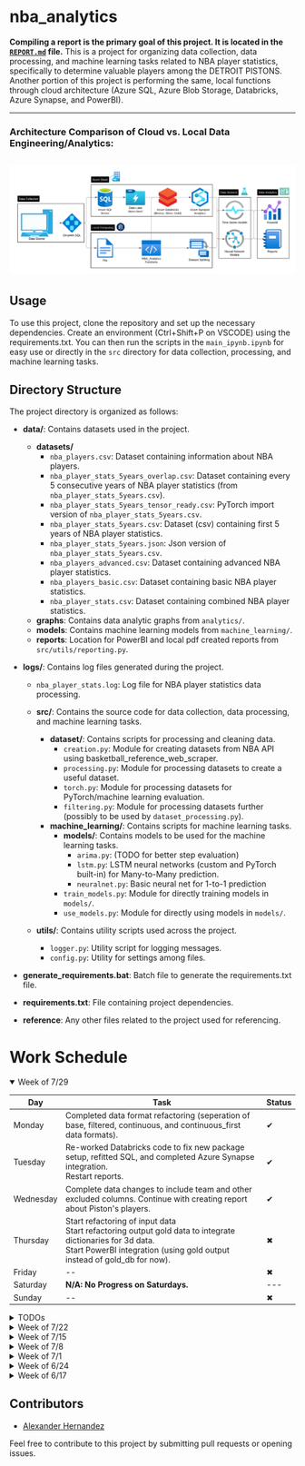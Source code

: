 # nba_analytics

**Compiling a report is the primary goal of this project. It is located in the [`REPORT.md`](REPORT.md) file.**
This is a project for organizing data collection, data processing, and machine learning tasks related to NBA player statistics, specifically to determine valuable players among the DETROIT PISTONS.
Another portion of this project is performing the same, local functions through cloud architecture (Azure SQL, Azure Blob Storage, Databricks, Azure Synapse, and PowerBI).

---
### Architecture Comparison of Cloud vs. Local Data Engineering/Analytics:
![architecture of cloud and local variants](data/graphs/NBA_Analytics_Architecture.png)
---

## Usage

To use this project, clone the repository and set up the necessary dependencies.
Create an environment (Ctrl+Shift+P on VSCODE) using the requirements.txt.
You can then run the scripts in the `main_ipynb.ipynb` for easy use or directly in the `src` directory for data collection, processing, and machine learning tasks.


## Directory Structure

The project directory is organized as follows:

- **data/**: Contains datasets used in the project.
  - **datasets/**
    - `nba_players.csv`: Dataset containing information about NBA players.
    - `nba_player_stats_5years_overlap.csv`: Dataset containing every 5 consecutive years of NBA player statistics (from `nba_player_stats_5years.csv`).
    - `nba_player_stats_5years_tensor_ready.csv`: PyTorch import version of `nba_player_stats_5years.csv`.
    - `nba_player_stats_5years.csv`: Dataset (csv) containing first 5 years of NBA player statistics.
    - `nba_player_stats_5years.json`: Json version of `nba_player_stats_5years.csv`.
    - `nba_players_advanced.csv`: Dataset containing advanced NBA player statistics.
    - `nba_players_basic.csv`: Dataset containing basic NBA player statistics.
    - `nba_player_stats.csv`: Dataset containing combined NBA player statistics.
  - **graphs**: Contains data analytic graphs from `analytics/`.
  - **models**: Contains machine learning models from `machine_learning/`.
  - **reports**: Location for PowerBI and local pdf created reports from `src/utils/reporting.py`.

- **logs/**: Contains log files generated during the project.
  - `nba_player_stats.log`: Log file for NBA player statistics data processing.

  - **src/**: Contains the source code for data collection, data processing, and machine learning tasks.

    - **dataset/**: Contains scripts for processing and cleaning data.
      - `creation.py`: Module for creating datasets from NBA API using basketball_reference_web_scraper.
      - `processing.py`: Module for processing datasets to create a useful dataset.
      - `torch.py`: Module for processing datasets for PyTorch/machine learning evaluation.
      - `filtering.py`: Module for processing datasets further (possibly to be used by `dataset_processing.py`).
    - **machine_learning/**: Contains scripts for machine learning tasks.
      - **models/**: Contains models to be used for the machine learning tasks.
        - `arima.py`: (TODO for better step evaluation)
        - `lstm.py`: LSTM neural networks (custom and PyTorch built-in) for Many-to-Many prediction.
        - `neuralnet.py`: Basic neural net for 1-to-1 prediction
      - `train_models.py`: Module for directly training models in `models/`.
      - `use_models.py`: Module for directly using models in `models/`.

  - **utils/**: Contains utility scripts used across the project.

    - `logger.py`: Utility script for logging messages.
    - `config.py`: Utility for settings among files.

- **generate_requirements.bat**: Batch file to generate the requirements.txt file.
- **requirements.txt**: File containing project dependencies.
- **reference**: Any other files related to the project used for referencing.


# Work Schedule

<details open>
  <summary>Week of 7/29</summary>

  | Day       | Task | Status |
  | --------- | --------- | --------- |
  | Monday    | Completed data format refactoring (seperation of base, filtered, continuous, and continuous_first data formats). | &#x2714; |
  | Tuesday   | Re-worked Databricks code to fix new package setup, refitted SQL, and completed Azure Synapse integration. <br> Restart reports. | &#x2714; |
  | Wednesday | Complete data changes to include team and other excluded columns. Continue with creating report about Piston's players. | &#x2714; |
  | Thursday  | Start refactoring of input data <br> Start refactoring output gold data to integrate dictionaries for 3d data. <br> Start PowerBI integration (using gold output instead of gold_db for now). | &#x2716; |
  | Friday    | -- | &#x2716; |
  | Saturday  | **N/A: No Progress on Saturdays.** | --- |
  | Sunday    | -- | &#x2716; |

</details>

<details>
  <summary>TODOs </summary>

  | Task | Description |
  | ---- | ----------- |
  | Set up linked services and define ETL pipelines. | Critical for data transformation. |
  | Create Azure Machine Learning Workspace. | Foundation for machine learning projects. |
  | Set up machine learning environment and upload datasets. | Necessary for model training. |
  | Train models using Azure Machine Learning. | Key for predictive analytics. |
  | Deploy models as web services. | For model accessibility. |
  | Integrate with Azure Blob Storage for data storage. | For data persistence. |
  | Update scripts to use Azure Blob Storage SDK. | To leverage Azure storage capabilities. |
  | Automate workflow using Azure Logic Apps or Azure DevOps. | For streamlined operations. |
  | Finish setting up the Data Factory and integrate with Databricks. | For enhanced data processing and analytics, added for Sunday. |
  | Before Azure Machine Learning Tasks. | Refactor/modify dataset [`processing`]() to use numpy savez for saving with dictionary or label row. |

</details>

<details>
  <summary>Week of 7/22</summary>

  | Day       | Task | Status |
  | --------- | --------- | --------- |
  | Monday    | Completed pipeline of bronze_to_silver_to_gold. | &#x2714; |
  | Tuesday   | Rethinking pipeline. | &#x2714; |
  | Wednesday | ~~Start Synapse integration to create gold_db.~~ TODO: Needs refactoring of tables input to SQL database. | &#x2714; |
  | Thursday  | Start refactoring of input data <br> Start refactoring output gold data to integrate dictionaries for 3d data. <br> Start PowerBI integration (using gold output instead of gold_db for now). | &#x2714; |
  | Friday    | Finished refactoring of data. | &#x2714; |
  | Saturday  | **N/A: No Progress on Saturdays.** | --- |
  | Sunday    | Integrate new SQL into pipeline. | &#x2714; |

</details>

<details>
  <summary>Week of 7/15</summary>

  | Day       | Task | Status |
  | --------- | --------- | --------- |
  | Monday    | Continued package integration and SQL setup. | &#x2714; |
  | Tuesday   | Complete package integration. | &#x2714; |
  | Wednesday | Complete SQL -> Data Factory pipeline. | &#x2714; |
  | Thursday  | Begin Databricks/Spark integration with [`bronze_to_silver`](nba_analytics\src\nba_analytics\dataset\bronze_to_silver.py) [`silver_to_gold`](nba_analytics\src\nba_analytics\dataset\silver_to_gold.py). | &#x2714; |
  | Friday    | Continue working on Databricks/Spark data engineering. | &#x2714; |
  | Saturday  | **N/A: No Progress on Saturdays.** | --- |
  | Sunday    | Create a working/or prototype of the bronze_to_silver_to_gold pipeline. | &#x2714; |

</details>

<details>
  <summary>Week of 7/8</summary>

  | Day       | Task | Status |
  | --------- | --------- | --------- |
  | Monday    | Set up settings.cloud. | &#x2714; |
  | Tuesday   | Research ways to implement ETL. | &#x2714; |
  | Wednesday | Reconfigure the project into a module for Azure Functions functionality. | &#x2714; |
  | Thursday  | Modify nba_pistons into 'nba_analytics' package structure. | &#x2714; |
  | Friday    | Continue package modifications. | &#x2714; |
  | Saturday  | **N/A: No Progress on Saturdays.** | --- |
  | Sunday    | Set up Azure, SQL, and data factory. | &#x2714; |

</details>

<details>
  <summary>Week of 7/1</summary>

  | Task | Result | Status |
  | --------- | --------- | --------- |
  | Explore Power BI, Azure, and Fabric | Decided on adapting project into Azure workflow with analytics into Fabric | &#x2714; |

</details>

<details>
  <summary>Week of 6/24</summary>

  | Day       | Task | Status |
  | --------- | --------- | --------- |
  | Monday    | Complete [`lstm`](src/machine_learning/models/lstm.py). <br> Look into [`REPORT.md`](REPORT.md) automation. | &#x2714; |
  | Tuesday   | Complete automation of [`reports`](reports/). | &#x2714; |
  | Wednesday | Look into Databricks implementation. Begin PowerBI testing. | &#x2714; |
  | Thursday  | Modify [`use_models.py`](src/machine_learning/use_models.py) use_model() for model prediction output. | &#x2714; |
  | Friday    | Complete prediction graphs and create average prediction bar graph in [`analytics`](src/dataset/analytics.py). <br> Look into PowerBI use cases over weekend and plan report. | &#x2714; |
  | Saturday  | **N/A: No Progress on Saturdays.** | --- |
  | Sunday    | Begin including Azure/Fabric/PowerBI for data organization, engineering, and reports. | &#x2714; |

</details>

<details>
  <summary>Week of 6/17</summary>

  | Day       | Task | Status |
  | --------- | --------- | --------- |
  | Monday    | Look into ARIMA and complete LSTM. | &#x2714; |
  | Tuesday   | Perform analytics for tasks and update `REPORT.md`. | &#x2714; |
  | Wednesday | Complete dataset expansion for any 5-year length players. | &#x2714; |
  | Thursday  | Complete `torch_overlap` to merge custom dataset. | &#x2714; |
  | Friday    | Create many(4)-to-one and one-to-one neural networks. | &#x2714; |
  | Saturday  | No Progress on Saturdays. <br> Meanwhile: Re-think dataset names for dataset. | --- |
  | Sunday    | Re-check and complete neural networks and start ARIMA preparation in `use_models`. <br> Perform analytics for tasks and update `REPORT.md`. | &#x2714; |

</details>


## Contributors

- [Alexander Hernandez](https://github.com/ahernandezjr)

Feel free to contribute to this project by submitting pull requests or opening issues.
